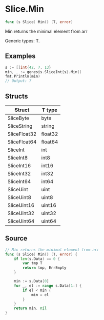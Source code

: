 # Slice.Min

```go
func (s Slice) Min() (T, error)
```

Min returns the minimal element from arr

Generic types: T.

## Examples

```go
s := []int{42, 7, 13}
min, _ := genesis.SliceInt{s}.Min()
fmt.Println(min)
// Output: 7
```

## Structs

| Struct | T type |
| ------ | ------ |
| SliceByte | byte |
| SliceString | string |
| SliceFloat32 | float32 |
| SliceFloat64 | float64 |
| SliceInt | int |
| SliceInt8 | int8 |
| SliceInt16 | int16 |
| SliceInt32 | int32 |
| SliceInt64 | int64 |
| SliceUint | uint |
| SliceUint8 | uint8 |
| SliceUint16 | uint16 |
| SliceUint32 | uint32 |
| SliceUint64 | uint64 |

## Source

```go
// Min returns the minimal element from arr
func (s Slice) Min() (T, error) {
	if len(s.Data) == 0 {
		var tmp T
		return tmp, ErrEmpty
	}

	min := s.Data[0]
	for _, el := range s.Data[1:] {
		if el < min {
			min = el
		}
	}
	return min, nil
}
```

